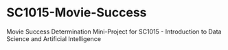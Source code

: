 # SC1015-Movie-Success
Movie Success Determination Mini-Project for SC1015 - Introduction to Data Science and Artificial Intelligence
